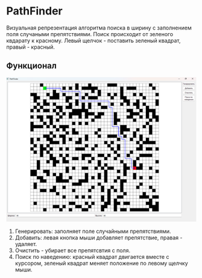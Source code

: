 # PathFinder
Визуальная репрезентация алгоритма поиска в ширину с заполнением поля случаными препятствиями.
Поиск происходит от зеленого квдарату к красному.
Левый щелчок - поставить зеленый квадрат, правый - красный.
## Функционал
![Главное окно](./docs/program.png)
1. Генерировать: заполняет поле случайными препятствиями.
2. Добавить: левая кнопка мыши добавляет препятствие, правая - удаляет.
3. Очистить - убирает все препятсвтия с поля.
4. Поиск по наведению: красный квадрат двигается вместе с курсором, зеленый квадрат меняет положение по левому щелчку мыши.